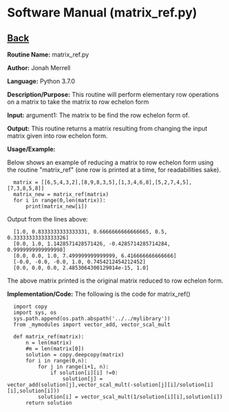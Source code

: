 # Software Manual (matrix_ref.py)

## [Back](softwaremanual.md)

**Routine Name:**           matrix_ref.py

**Author:** Jonah Merrell

**Language:** Python 3.7.0

**Description/Purpose:** This routine will perform elementary row operations on a matrix to take the matrix to row echelon form

**Input:** argument1: The matrix to be find the row echelon form of.<br>

**Output:** This routine returns a matrix resulting from changing the input matrix given into row echelon form.

**Usage/Example:**

Below shows an example of reducing a matrix to row echelon form using the routine "matrix_ref" (one row is printed at a time, for
 readabilities sake).

      matrix = [[6,5,4,3,2],[8,9,8,3,5],[1,3,4,6,8],[5,2,7,4,5],[7,3,8,5,8]]
      matrix_new = matrix_ref(matrix)
      for i in range(0,len(matrix)):
          print(matrix_new[i])

Output from the lines above:

      [1.0, 0.8333333333333331, 0.6666666666666665, 0.5, 0.33333333333333326]
      [0.0, 1.0, 1.1428571428571426, -0.4285714285714284, 0.9999999999999998]
      [0.0, 0.0, 1.0, 7.499999999999999, 6.416666666666666]
      [-0.0, -0.0, -0.0, 1.0, 0.7454212454212452]
      [0.0, 0.0, 0.0, 2.4853064300129014e-15, 1.0]

The above matrix printed is the original matrix reduced to row echelon form.

**Implementation/Code:** The following is the code for matrix_ref()

      import copy
      import sys, os
      sys.path.append(os.path.abspath('../../mylibrary'))
      from _mymodules import vector_add, vector_scal_mult

      def matrix_ref(matrix):
          n = len(matrix)
          #m = len(matrix[0])
          solution = copy.deepcopy(matrix)
          for i in range(0,n):
              for j in range(i+1, n):
                  if solution[i][i] !=0:
                      solution[j] = vector_add(solution[j],vector_scal_mult(-solution[j][i]/solution[i][i],solution[i]))
              solution[i] = vector_scal_mult(1/solution[i][i],solution[i])
          return solution
